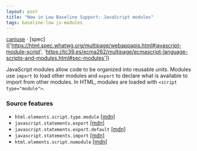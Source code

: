 ```yaml
---
layout: post
title: "New in Low Baseline Support: JavaScript modules"
tags: baseline-low js-modules
---
```


[caniuse](https://caniuse.com/?search=js-modules) · [spec](['https://html.spec.whatwg.org/multipage/webappapis.html#javascript-module-script', 'https://tc39.es/ecma262/multipage/ecmascript-language-scripts-and-modules.html#sec-modules'])

JavaScript modules allow code to be organized into reusable units. Modules use `import` to load other modules and `export` to declare what is available to import from other modules. In HTML, modules are loaded with `<script type="module">`.

### Source features

- ``html.elements.script.type.module`` [[mdn]](https://https://developer.mozilla.org/en-US/search?q=html.elements.script.type.module)
- ``javascript.statements.export`` [[mdn]](https://https://developer.mozilla.org/en-US/search?q=javascript.statements.export)
- ``javascript.statements.export.default`` [[mdn]](https://https://developer.mozilla.org/en-US/search?q=javascript.statements.export.default)
- ``javascript.statements.import`` [[mdn]](https://https://developer.mozilla.org/en-US/search?q=javascript.statements.import)
- ``html.elements.script.nomodule`` [[mdn]](https://https://developer.mozilla.org/en-US/search?q=html.elements.script.nomodule)

